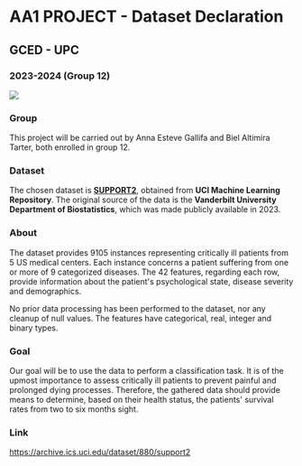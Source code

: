 # AA1 PROJECT - Dataset Declaration

## GCED - UPC

### 2023-2024 (Group 12)

![](/home/biel/.config/marktext/images/2024-03-17-23-13-07-image.png)

### Group

This project will be carried out by Anna Esteve Gallifa and Biel Altimira Tarter, both enrolled in group 12.



### Dataset

The chosen dataset is [**SUPPORT2**](https://archive.ics.uci.edu/dataset/880/support2), obtained from **UCI Machine Learning Repository**. The original source of the data is the **Vanderbilt University Department of Biostatistics**, which was made publicly available in 2023.



### About

The dataset provides 9105 instances representing critically ill patients from 5 US medical centers. Each instance concerns a patient suffering from one or more of 9 categorized diseases. The 42 features, regarding each row, provide information about the patient's psychological state, disease severity and demographics. 



No prior data processing has been performed to the dataset, nor any cleanup of null values. The features have categorical, real, integer and binary types.



### Goal

Our goal will be to use the data to perform a classification task. It is of the upmost importance to assess critically ill patients to prevent painful and prolonged dying processes. Therefore, the gathered data should provide means to determine, based on their health status, the patients' survival rates from two to six months sight.



### Link

https://archive.ics.uci.edu/dataset/880/support2


